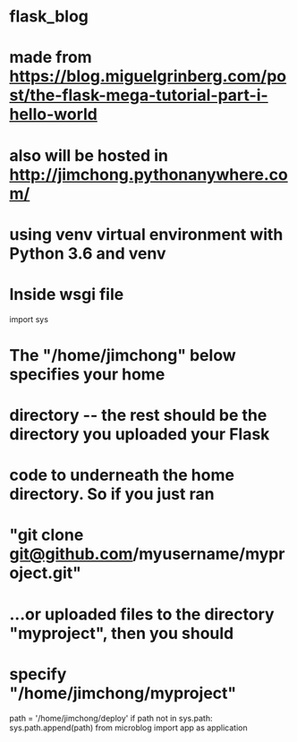 # flask_blog

# made from https://blog.miguelgrinberg.com/post/the-flask-mega-tutorial-part-i-hello-world

# also will be hosted in http://jimchong.pythonanywhere.com/
# using venv virtual environment with Python 3.6 and venv

# Inside wsgi file
import sys

# The "/home/jimchong" below specifies your home
# directory -- the rest should be the directory you uploaded your Flask
# code to underneath the home directory.  So if you just ran
# "git clone git@github.com/myusername/myproject.git"
# ...or uploaded files to the directory "myproject", then you should
# specify "/home/jimchong/myproject"
path = '/home/jimchong/deploy'
if path not in sys.path:
    sys.path.append(path)
from microblog import app as application
